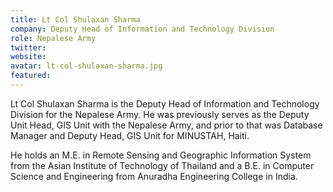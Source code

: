 ```yaml
---
title: Lt Col Shulaxan Sharma
company: Deputy Head of Information and Technology Division
role: Nepalese Army
twitter:
website: 
avatar: lt-col-shulaxan-sharma.jpg
featured: 
---
```

Lt Col Shulaxan Sharma is the Deputy Head of Information and Technology Division for the Nepalese Army. He was previously serves as the Deputy Unit Head, GIS Unit with the Nepalese Army, and prior to that was Database Manager and Deputy Head, GIS Unit for MINUSTAH, Haiti. 

He holds an M.E. in Remote Sensing and Geographic Information System from the Asian Institute of Technology of Thailand and a B.E. in Computer Science and Engineering from Anuradha Engineering College in India.

